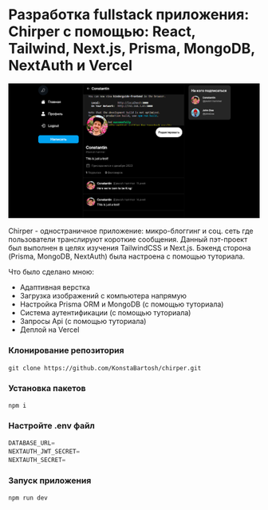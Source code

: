 # Разработка fullstack приложения: Chirper c помощью: React, Tailwind, Next.js, Prisma, MongoDB, NextAuth и Vercel

![Fullstack Twitter Clone](./public/images/thumbnail.png)


Chirper - одностраничное приложение: микро-блоггинг и соц. сеть где пользователи транслируют короткие сообщения. Данный пэт-проект был выполнен в целях изучения TailwindCSS и Next.js. Бэкенд сторона (Prisma, MongoDB, NextAuth) была настроена с помощью туториала.


Что было сделано мною:

- Адаптивная верстка
- Загрузка изображений с компьютера напрямую
- Настройка Prisma ORM и MongoDB (с помощью туториала)
- Система аутентификации (с помощью туториала)
- Запросы Api (с помощью туториала)
- Деплой на Vercel


### Клонирование репозитория

```shell
git clone https://github.com/KonstaBartosh/chirper.git
```

### Установка пакетов

```shell
npm i
```

### Настройте .env файл


```js
DATABASE_URL=
NEXTAUTH_JWT_SECRET=
NEXTAUTH_SECRET=
```

### Запуск приложения

```shell
npm run dev
```